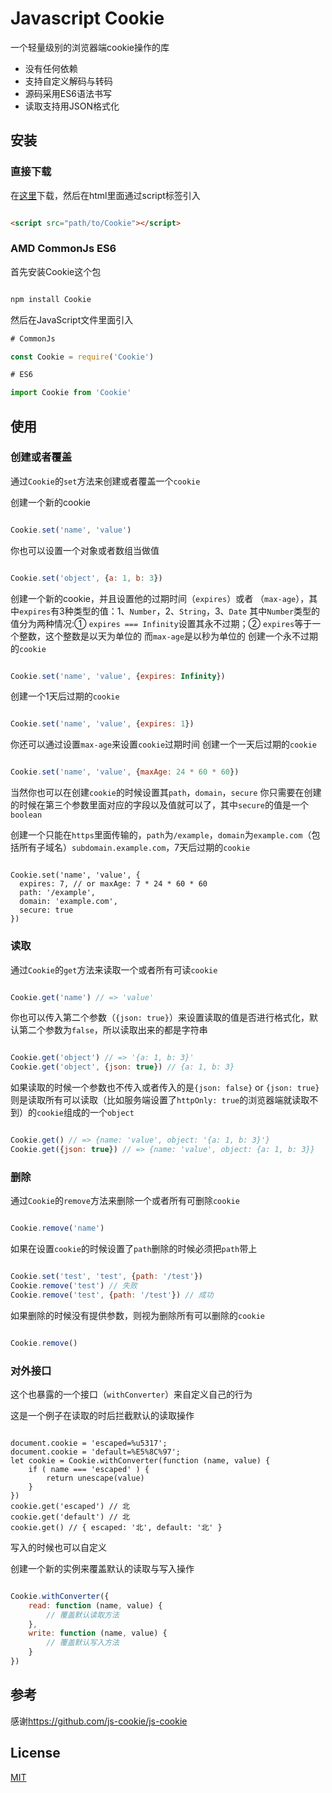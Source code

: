 # Javascript Cookie

一个轻量级别的浏览器端cookie操作的库

* 没有任何依赖
* 支持自定义解码与转码
* 源码采用ES6语法书写
* 读取支持用JSON格式化


## 安装

### 直接下载

在[这里](https://github.com/Cookie/Cookie)下载，然后在html里面通过script标签引入

```html

<script src="path/to/Cookie"></script>

```

### AMD CommonJs ES6

首先安装Cookie这个包


```bash

npm install Cookie

```

然后在JavaScript文件里面引入

```javascript
# CommonJs

const Cookie = require('Cookie')

# ES6

import Cookie from 'Cookie'

```

## 使用

### 创建或者覆盖

通过`Cookie`的`set`方法来创建或者覆盖一个`cookie`

创建一个新的cookie

```javascript

Cookie.set('name', 'value')

```

你也可以设置一个对象或者数组当做值

```javascript

Cookie.set('object', {a: 1, b: 3})

```
创建一个新的cookie，并且设置他的过期时间（`expires`）或者 （`max-age`），其中`expires`有3种类型的值：1、`Number`，2、`String`，3、`Date`
其中`Number`类型的值分为两种情况:① `expires === Infinity`设置其永不过期；② `expires`等于一个整数，这个整数是以天为单位的
而`max-age`是以秒为单位的
创建一个永不过期的`cookie`

```javascript

Cookie.set('name', 'value', {expires: Infinity})

```

创建一个1天后过期的`cookie`

```javascript

Cookie.set('name', 'value', {expires: 1})

```

你还可以通过设置`max-age`来设置`cookie`过期时间
创建一个一天后过期的`cookie`

```javascript

Cookie.set('name', 'value', {maxAge: 24 * 60 * 60})

```

当然你也可以在创建`cookie`的时候设置其`path`，`domain`，`secure`
你只需要在创建的时候在第三个参数里面对应的字段以及值就可以了，其中`secure`的值是一个`boolean`

创建一个只能在`https`里面传输的，`path`为`/example`，`domain`为`example.com`（包括所有子域名）`subdomain.example.com`，7天后过期的`cookie`

```

Cookie.set('name', 'value', {
  expires: 7, // or maxAge: 7 * 24 * 60 * 60
  path: '/example',
  domain: 'example.com',
  secure: true
})

```

### 读取

通过`Cookie`的`get`方法来读取一个或者所有可读`cookie`

```javascript

Cookie.get('name') // => 'value'

```

你也可以传入第二个参数（`{json: true}`）来设置读取的值是否进行格式化，默认第二个参数为`false`，所以读取出来的都是字符串 

```javascript

Cookie.get('object') // => '{a: 1, b: 3}'
Cookie.get('object', {json: true}) // {a: 1, b: 3}

```

如果读取的时候一个参数也不传入或者传入的是`{json: false}` or `{json: true}` 则是读取所有可以读取（比如服务端设置了`httpOnly: true`的浏览器端就读取不到）的`cookie`组成的一个`object`

```javascript

Cookie.get() // => {name: 'value', object: '{a: 1, b: 3}'}
Cookie.get({json: true}) // => {name: 'value', object: {a: 1, b: 3}}

```


### 删除

通过`Cookie`的`remove`方法来删除一个或者所有可删除`cookie`

```javascript

Cookie.remove('name')

```

如果在设置`cookie`的时候设置了`path`删除的时候必须把`path`带上

```javascript

Cookie.set('test', 'test', {path: '/test'})
Cookie.remove('test') // 失败
Cookie.remove('test', {path: '/test'}) // 成功

```

如果删除的时候没有提供参数，则视为删除所有可以删除的`cookie`

```javascript

Cookie.remove()

```


### 对外接口

这个也暴露的一个接口（`withConverter`）来自定义自己的行为

这是一个例子在读取的时后拦截默认的读取操作

```javscript

document.cookie = 'escaped=%u5317';
document.cookie = 'default=%E5%8C%97';
let cookie = Cookie.withConverter(function (name, value) {
    if ( name === 'escaped' ) {
        return unescape(value)
    }
})
cookie.get('escaped') // 北
cookie.get('default') // 北
cookie.get() // { escaped: '北', default: '北' }

```

写入的时候也可以自定义

创建一个新的实例来覆盖默认的读取与写入操作

```javascript

Cookie.withConverter({
    read: function (name, value) {
        // 覆盖默认读取方法
    },
    write: function (name, value) {
        // 覆盖默认写入方法
    }
})

```

## 参考

感谢<a href="https://github.com/js-cookie/js-cookie">https://github.com/js-cookie/js-cookie</a>

## License

[MIT](http://opensource.org/licenses/MIT)